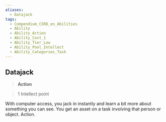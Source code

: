 ```yaml
---
aliases:
  - Datajack
tags:
  - Compendium_CSRD_en_Abilities
  - Ability
  - Ability_Action
  - Ability_Cost_1
  - Ability_Tier_Low
  - Ability_Pool_Intellect
  - Ability_Categories_Task
---
```

  
    
## Datajack    
>**Action**    
>1 Intellect point  
    
With computer access, you jack in instantly and learn a bit more about something you can see. You get an asset on a task involving that person or object. Action.
